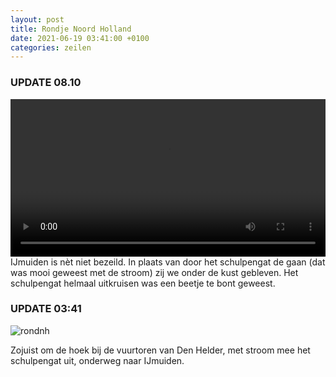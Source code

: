 ```yaml
---
layout: post
title: Rondje Noord Holland
date: 2021-06-19 03:41:00 +0100
categories: zeilen
---
```


### UPDATE 08.10

<video style="width:100%" controls>
 <source src="https://prisse.net/rondnh.mp4 ">videotag not supported
 </video>
IJmuiden is nèt niet bezeild. In plaats van door het schulpengat de gaan (dat was mooi geweest met de stroom) zij  we onder de kust gebleven. Het schulpengat helmaal uitkruisen was een beetje te bont geweest.

### UPDATE 03:41
![rondnh](https://prisse.net/rondnh.jpg)

Zojuist om de hoek bij de vuurtoren van Den Helder, met stroom mee het schulpengat uit, onderweg naar IJmuiden.
